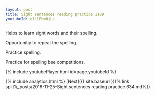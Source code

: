 ```yaml
---
layout: post
title: Sight sentences reading practice 1189
youtubeId: elLlPbm8jLs
---
```

 
 
Helps to learn sight words and their spelling.

Opportunitiy to repeat the spelling. 

Practice spelling. 
 
Practice for spelling bee competitions. 
 
{% include youtubePlayer.html id=page.youtubeId %}
 
 
{% include analytics.html %} 
[Next]({{ site.baseurl }}{% link  split1/_posts/2016-11-25-Sight sentences reading practice 634.md%})
 
